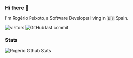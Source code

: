 ### Hi there 👋

I'm Rogério Peixoto, a Software Developer living in 🇪🇸 Spain.

![visitors](https://pageview.vercel.app/?github_user=rcbop)
![GitHub last commit](https://img.shields.io/github/last-commit/rcbop/rcbop)

### Stats

<div>
<img src="https://github-readme-stats.vercel.app/api?username=rcbop&show_icons=true" alt="Rogério Github Stats"></img>
</div>
